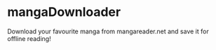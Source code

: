 # mangaDownloader
Download your favourite manga from mangareader.net and save it for offline reading!
